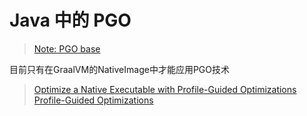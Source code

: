 # Java 中的 PGO

> [Note: PGO base](/Skills/Councurrency/PGO.md)  

目前只有在GraalVM的NativeImage中才能应用PGO技术

> [Optimize a Native Executable with Profile-Guided Optimizations](https://www.graalvm.org/latest/reference-manual/native-image/guides/optimize-native-executable-with-pgo/)  
> [Profile-Guided Optimizations ](https://www.graalvm.org/22.0/reference-manual/native-image/PGO/)  
